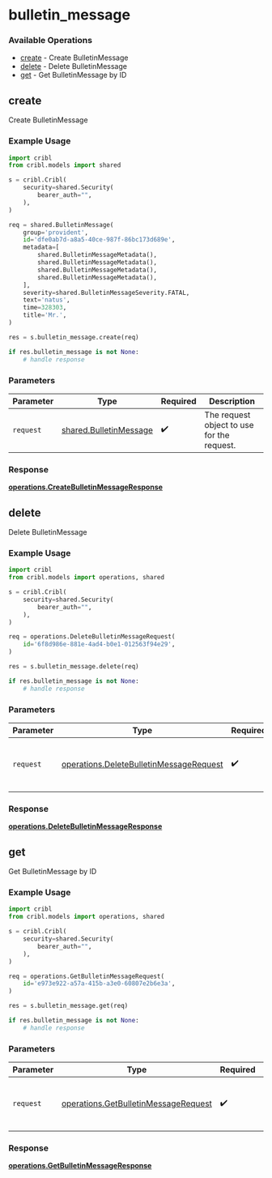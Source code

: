 # bulletin_message

### Available Operations

* [create](#create) - Create BulletinMessage
* [delete](#delete) - Delete BulletinMessage
* [get](#get) - Get BulletinMessage by ID

## create

Create BulletinMessage

### Example Usage

```python
import cribl
from cribl.models import shared

s = cribl.Cribl(
    security=shared.Security(
        bearer_auth="",
    ),
)

req = shared.BulletinMessage(
    group='provident',
    id='dfe0ab7d-a8a5-40ce-987f-86bc173d689e',
    metadata=[
        shared.BulletinMessageMetadata(),
        shared.BulletinMessageMetadata(),
        shared.BulletinMessageMetadata(),
        shared.BulletinMessageMetadata(),
    ],
    severity=shared.BulletinMessageSeverity.FATAL,
    text='natus',
    time=328303,
    title='Mr.',
)

res = s.bulletin_message.create(req)

if res.bulletin_message is not None:
    # handle response
```

### Parameters

| Parameter                                                        | Type                                                             | Required                                                         | Description                                                      |
| ---------------------------------------------------------------- | ---------------------------------------------------------------- | ---------------------------------------------------------------- | ---------------------------------------------------------------- |
| `request`                                                        | [shared.BulletinMessage](../../models/shared/bulletinmessage.md) | :heavy_check_mark:                                               | The request object to use for the request.                       |


### Response

**[operations.CreateBulletinMessageResponse](../../models/operations/createbulletinmessageresponse.md)**


## delete

Delete BulletinMessage

### Example Usage

```python
import cribl
from cribl.models import operations, shared

s = cribl.Cribl(
    security=shared.Security(
        bearer_auth="",
    ),
)

req = operations.DeleteBulletinMessageRequest(
    id='6f8d986e-881e-4ad4-b0e1-012563f94e29',
)

res = s.bulletin_message.delete(req)

if res.bulletin_message is not None:
    # handle response
```

### Parameters

| Parameter                                                                                          | Type                                                                                               | Required                                                                                           | Description                                                                                        |
| -------------------------------------------------------------------------------------------------- | -------------------------------------------------------------------------------------------------- | -------------------------------------------------------------------------------------------------- | -------------------------------------------------------------------------------------------------- |
| `request`                                                                                          | [operations.DeleteBulletinMessageRequest](../../models/operations/deletebulletinmessagerequest.md) | :heavy_check_mark:                                                                                 | The request object to use for the request.                                                         |


### Response

**[operations.DeleteBulletinMessageResponse](../../models/operations/deletebulletinmessageresponse.md)**


## get

Get BulletinMessage by ID

### Example Usage

```python
import cribl
from cribl.models import operations, shared

s = cribl.Cribl(
    security=shared.Security(
        bearer_auth="",
    ),
)

req = operations.GetBulletinMessageRequest(
    id='e973e922-a57a-415b-a3e0-60807e2b6e3a',
)

res = s.bulletin_message.get(req)

if res.bulletin_message is not None:
    # handle response
```

### Parameters

| Parameter                                                                                    | Type                                                                                         | Required                                                                                     | Description                                                                                  |
| -------------------------------------------------------------------------------------------- | -------------------------------------------------------------------------------------------- | -------------------------------------------------------------------------------------------- | -------------------------------------------------------------------------------------------- |
| `request`                                                                                    | [operations.GetBulletinMessageRequest](../../models/operations/getbulletinmessagerequest.md) | :heavy_check_mark:                                                                           | The request object to use for the request.                                                   |


### Response

**[operations.GetBulletinMessageResponse](../../models/operations/getbulletinmessageresponse.md)**

